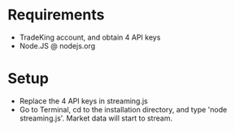 Requirements
==================================

- TradeKing account, and obtain 4 API keys
- Node.JS @ nodejs.org

Setup
=====
- Replace the 4 API keys in streaming.js
- Go to Terminal, cd to the installation directory, and type 'node streaming.js'. Market data will start to stream.
